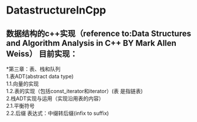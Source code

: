 DatastructureInCpp
====
数据结构的c++实现（reference to:Data Structures and Algorithm Analysis in C++ BY Mark Allen Weiss）
目前实现：
-----
*第三章：表、栈和队列<br>
1.表ADT(abstract data type)<br>
1.1.向量的实现<br>
1.2.表的实现（包括const_iterator和iterator）(表 是指链表)<br>
2.栈ADT实现与运用（实现沿用表的内容）<br>
2.1.平衡符号<br>
2.2.后缀 表达式：中缀转后缀(infix to suffix)<br>
